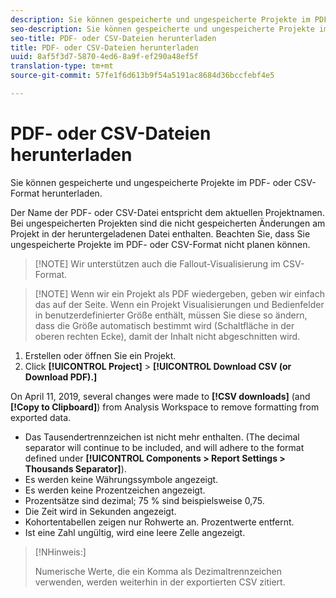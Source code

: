 ```yaml
---
description: Sie können gespeicherte und ungespeicherte Projekte im PDF- oder CSV-Format herunterladen.
seo-description: Sie können gespeicherte und ungespeicherte Projekte im PDF- oder CSV-Format herunterladen.
seo-title: PDF- oder CSV-Dateien herunterladen
title: PDF- oder CSV-Dateien herunterladen
uuid: 8af5f3d7-5870-4ed6-8a9f-ef290a48ef5f
translation-type: tm+mt
source-git-commit: 57fe1f6d613b9f54a5191ac8684d36bccfebf4e5

---
```



# PDF- oder CSV-Dateien herunterladen

Sie können gespeicherte und ungespeicherte Projekte im PDF- oder CSV-Format herunterladen.

Der Name der PDF- oder CSV-Datei entspricht dem aktuellen Projektnamen. Bei ungespeicherten Projekten sind die nicht gespeicherten Änderungen am Projekt in der heruntergeladenen Datei enthalten. Beachten Sie, dass Sie ungespeicherte Projekte im PDF- oder CSV-Format nicht planen können.

> [!NOTE] Wir unterstützen auch die Fallout-Visualisierung im CSV-Format.

> [!NOTE] Wenn wir ein Projekt als PDF wiedergeben, geben wir einfach das auf der Seite. Wenn ein Projekt Visualisierungen und Bedienfelder in benutzerdefinierter Größe enthält, müssen Sie diese so ändern, dass die Größe automatisch bestimmt wird (Schaltfläche in der oberen rechten Ecke), damit der Inhalt nicht abgeschnitten wird.

1. Erstellen oder öffnen Sie ein Projekt.
1. Click **[!UICONTROL Project]** &gt; **[!UICONTROL Download CSV (or Download PDF).]**

On April 11, 2019, several changes were made to **[!CSV downloads]** (and **[!Copy to Clipboard]**) from Analysis Workspace to remove formatting from exported data.
* Das Tausendertrennzeichen ist nicht mehr enthalten. (The decimal separator will continue to be included, and will adhere to the format defined under **[!UICONTROL Components &gt; Report Settings &gt; Thousands Separator]**).
* Es werden keine Währungssymbole angezeigt.
* Es werden keine Prozentzeichen angezeigt.
* Prozentsätze sind dezimal; 75 % sind beispielsweise 0,75.
* Die Zeit wird in Sekunden angezeigt.
* Kohortentabellen zeigen nur Rohwerte an. Prozentwerte entfernt.
* Ist eine Zahl ungültig, wird eine leere Zelle angezeigt.

>[!NHinweis:]
>
> Numerische Werte, die ein Komma als Dezimaltrennzeichen verwenden, werden weiterhin in der exportierten CSV zitiert.
